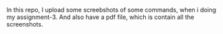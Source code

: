 In this repo, I upload some screebshots of some commands, when i doing my assignment-3.
And also have a pdf file, which is contain all the screenshots.
